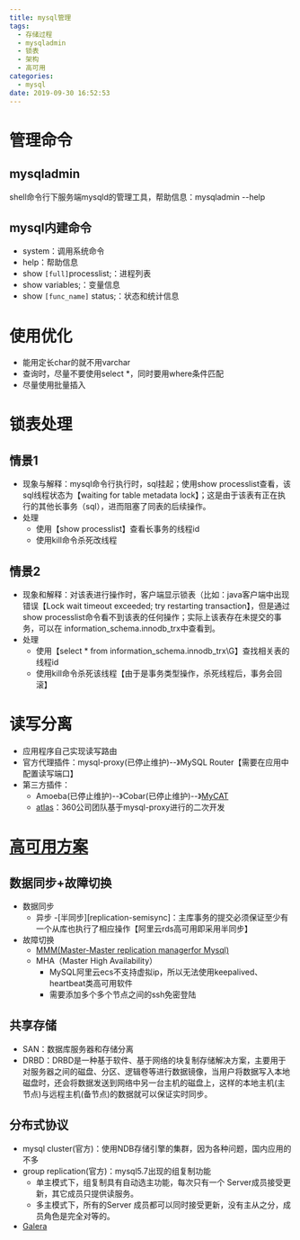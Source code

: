 ```yaml
---
title: mysql管理
tags:
  - 存储过程
  - mysqladmin
  - 锁表
  - 架构
  - 高可用
categories:
  - mysql
date: 2019-09-30 16:52:53
---
```


# 管理命令
## mysqladmin
shell命令行下服务端mysqld的管理工具，帮助信息：mysqladmin --help

## mysql内建命令
* system：调用系统命令
* help：帮助信息
* show `[full]`processlist;：进程列表
* show variables;：变量信息
* show `[func_name]` status;：状态和统计信息

# 使用优化
* 能用定长char的就不用varchar
* 查询时，尽量不要使用select \*，同时要用where条件匹配
* 尽量使用批量插入

# 锁表处理
## 情景1
* 现象与解释：mysql命令行执行时，sql挂起；使用show processlist查看，该sql线程状态为【waiting for table metadata lock】；这是由于该表有正在执行的其他长事务（sql），进而阻塞了同表的后续操作。
* 处理
    - 使用【show processlist】查看长事务的线程id
    - 使用kill命令杀死改线程

## 情景2
* 现象和解释：对该表进行操作时，客户端显示锁表（比如：java客户端中出现错误【Lock wait timeout exceeded; try restarting transaction】，但是通过show processlist命令看不到该表的任何操作；实际上该表存在未提交的事务，可以在
information_schema.innodb_trx中查看到。
* 处理
    - 使用【select * from information_schema.innodb_trx\G】查找相关表的线程id
    - 使用kill命令杀死该线程【由于是事务类型操作，杀死线程后，事务会回滚】

# 读写分离
* 应用程序自己实现读写路由
* 官方代理插件：mysql-proxy(已停止维护)--》MySQL Router【需要在应用中配置读写端口】
* 第三方插件：
    - Amoeba(已停止维护)--》Cobar(已停止维护)--》[MyCAT](https://github.com/MyCATApache/Mycat2)
    - [atlas][mysql-atlas]：360公司团队基于mysql-proxy进行的二次开发

# [高可用方案](https://www.cnblogs.com/robbinluobo/p/8294782.html)
## 数据同步+故障切换
* 数据同步
    - 异步
    -[半同步][replication-semisync]：主库事务的提交必须保证至少有一个从库也执行了相应操作【阿里云rds高可用即采用半同步】
* 故障切换
    - [MMM(Master-Master replication managerfor Mysql)](https://www.jianshu.com/p/7331779dbae8)
    - MHA（Master High Availability）
        + MySQL阿里云ecs不支持虚拟ip，所以无法使用keepalived、heartbeat类高可用软件
        + 需要添加多个多个节点之间的ssh免密登陆

## 共享存储
* SAN：数据库服务器和存储分离
* DRBD：DRBD是一种基于软件、基于网络的块复制存储解决方案，主要用于对服务器之间的磁盘、分区、逻辑卷等进行数据镜像，当用户将数据写入本地磁盘时，还会将数据发送到网络中另一台主机的磁盘上，这样的本地主机(主节点)与远程主机(备节点)的数据就可以保证实时同步。

## 分布式协议
* mysql cluster(官方)：使用NDB存储引擎的集群，因为各种问题，国内应用的不多
* group replication(官方)：mysql5.7出现的组复制功能
    - 单主模式下，组复制具有自动选主功能，每次只有一个 Server成员接受更新，其它成员只提供读服务。
    - 多主模式下，所有的Server 成员都可以同时接受更新，没有主从之分，成员角色是完全对等的。
* [Galera](https://blog.51cto.com/11912662/2155443)

[mysql-atlas]: https://blog.csdn.net/xiaoying5191/article/details/81112747#2-%E8%AF%BB%E5%86%99%E5%88%86%E7%A6%BB%E4%B8%AD%E9%97%B4%E4%BB%B6atlas
